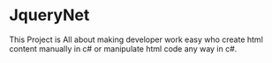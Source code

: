 # JqueryNet
This Project is All about making developer work easy who create html content manually in c# or manipulate html code any way in c#.
